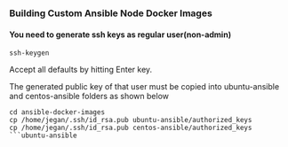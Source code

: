 ### Building Custom Ansible Node Docker Images

#### You need to generate ssh keys as regular user(non-admin)
```
ssh-keygen
```
Accept all defaults by hitting Enter key.

The generated public key of that user must be copied into ubuntu-ansible and centos-ansible folders as shown below
```
cd ansible-docker-images
cp /home/jegan/.ssh/id_rsa.pub ubuntu-ansible/authorized_keys
cp /home/jegan/.ssh/id_rsa.pub centos-ansible/authorized_keys
```ubuntu-ansible
